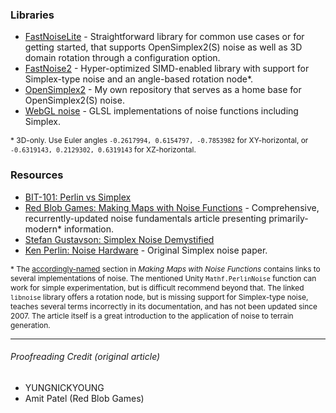 ### Libraries

- [FastNoiseLite](https://github.com/Auburn/FastNoiseLite) - Straightforward library for common use cases or for getting started, that supports OpenSimplex2(S) noise as well as 3D domain rotation through a configuration option.
- [FastNoise2](https://github.com/Auburn/FastNoise2) - Hyper-optimized SIMD-enabled library with support for Simplex-type noise and an angle-based rotation node*.
- [OpenSimplex2](https://github.com/KdotJPG/OpenSimplex2) - My own repository that serves as a home base for OpenSimplex2(S) noise.
- [WebGL noise](https://github.com/ashima/webgl-noise) - GLSL implementations of noise functions including Simplex.

<div markdown="1" style="font-size: 0.85em">

\* 3D-only. Use Euler angles `-0.2617994, 0.6154797, -0.7853982` for XY-horizontal, or `-0.6319143, 0.2129302, 0.6319143` for XZ-horizontal.

</div>

### Resources

- [BIT-101: Perlin vs Simplex](https://www.bit-101.com/blog/2021/07/perlin-vs-simplex/)
- [Red Blob Games: Making Maps with Noise Functions](https://www.redblobgames.com/maps/terrain-from-noise/) - Comprehensive, recurrently-updated noise fundamentals article presenting primarily-modern\* information.
- [Stefan Gustavson: Simplex Noise Demystified](https://web.archive.org/web/20230310204121id_/https://weber.itn.liu.se/~stegu/simplexnoise/simplexnoise.pdf)
- [Ken Perlin: Noise Hardware](https://www.csee.umbc.edu/~olano/s2002c36/ch02.pdf) - Original Simplex noise paper.

<div markdown="1" style="font-size: 0.85em">

\* The [accordingly-named](https://www.redblobgames.com/maps/terrain-from-noise/#implementation) section in *Making Maps with Noise Functions* contains links to several implementations of noise. The mentioned Unity `Mathf.PerlinNoise` function can work for simple experimentation, but is difficult recommend beyond that. The linked `libnoise` library offers a rotation node, but is missing support for Simplex-type noise, teaches several terms incorrectly in its documentation, and has not been updated since 2007. The article itself is a great introduction to the application of noise to terrain generation.

</div>

---

###### Proofreading Credit (original article)
- YUNGNICKYOUNG
- Amit Patel (Red Blob Games)
